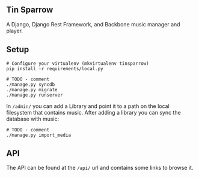 Tin Sparrow
-----------
A Django, Django Rest Framework, and Backbone music manager and player.

Setup
-----
```
# Configure your virtualenv (mkvirtualenv tinsparrow)
pip install -r requirements/local.py

# TODO - comment
./manage.py syncdb
./manage.py migrate
./manage.py runserver
```

In `/admin/` you can add a Library and point it to a path on the local filesystem that contains music. After adding a library you can sync the database with music:
```
# TODO - comment
./manage.py import_media
```
 
API
---
The API can be found at the `/api/` url and comtains some links to browse it.
